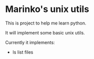 Marinko's unix utils
====================

This is project to help me learn python.

It will implement some basic unix utils.

Currently it implements:

* ls list files




